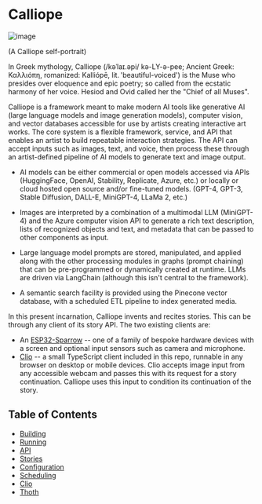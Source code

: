 # Calliope

![image](https://user-images.githubusercontent.com/17924059/209908360-af2a806e-e121-4f39-a988-72c3b73142db.png)

(A Calliope self-portrait)

In Greek mythology, Calliope (/kəˈlaɪ.əpi/ kə-LY-ə-pee; Ancient Greek: Καλλιόπη, romanized: Kalliópē, lit. 'beautiful-voiced') is the Muse who presides over eloquence and epic poetry; so called from the ecstatic harmony of her voice. Hesiod and Ovid called her the "Chief of all Muses".

Calliope is a framework meant to make modern AI tools like generative AI (large language models and image generation models), computer vision, and vector databases accessible for use by artists creating interactive art works. The core system is a flexible framework, service, and API that enables an artist to build repeatable interaction strategies. The API can accept inputs such as images, text, and voice, then process these through an artist-defined pipeline of AI models to generate text and image output.

* AI models can be either commercial or open models accessed via APIs (HuggingFace, OpenAI, Stability, Replicate, Azure, etc.) or locally or cloud hosted open source and/or fine-tuned models. (GPT-4, GPT-3, Stable Diffusion, DALL-E, MiniGPT-4, LLaMa 2, etc.)

* Images are interpreted by a combination of a multimodal LLM (MiniGPT-4) and the Azure computer vision API to generate a rich text description, lists of recognized objects and text, and metadata that can be passed to other components as input.

* Large language model prompts are stored, manipulated, and applied along with the other processing modules in graphs (prompt chaining) that can be pre-programmed or dynamically created at runtime.  LLMs are driven via LangChain (although this isn't central to the framework).

* A semantic search facility is provided using the Pinecone vector database, with a scheduled ETL pipeline to index generated media.

In this present incarnation, Calliope invents and recites stories. This can be through any client of
its story API. The two existing clients are:
* An [ESP32-Sparrow](https://github.com/mikalhart/ESP32-Sparrow) -- one of a family of bespoke hardware devices with a screen and optional input sensors such as camera and microphone.
* [Clio](https://github.com/chrisimmel/calliope/tree/main/docs/Clio.md) -- a small TypeScript client included in this repo, runnable in any browser on desktop or mobile devices. Clio accepts image input from any accessible webcam and passes this with its request for a story continuation. Calliope uses this input to condition its continuation of the story.

## Table of Contents

- [Building](https://github.com/chrisimmel/calliope/tree/main/docs/building.md)
- [Running](https://github.com/chrisimmel/calliope/tree/main/docs/running.md)
- [API](https://github.com/chrisimmel/calliope/tree/main/docs/api.md)
- [Stories](https://github.com/chrisimmel/calliope/tree/main/docs/stories.md)
- [Configuration](https://github.com/chrisimmel/calliope/tree/main/docs/config.md)
- [Scheduling](https://github.com/chrisimmel/calliope/tree/main/docs/scheduling.md)
- [Clio](https://github.com/chrisimmel/calliope/tree/main/docs/Clio.md)
- [Thoth](https://github.com/chrisimmel/calliope/tree/main/docs/Thoth.md)
